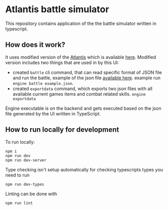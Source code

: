 # Atlantis battle simulator

This repository contains application of the the battle simulator written in typescript.

## How does it work?

It uses modified version of the [Atlantis](https://github.com/artyomtrityak/Atlantis) which is available 
[here](https://github.com/gelzis/Atlantis/tree/battle-simulator-json).
Modified version includes two things that are used in by this UI:
- created `battle` cli command, that can read specific format of JSON file and run the battle, example of the json file [available here](https://atlantis.pekle.lv/example.json). example run `engine battle example.json`.
- created `exportdata` command, which exports two json files with all available current games items and combat related skills. `engine exportdata`

Engine executable is on the backend and gets executed based on the json file generated by the UI written in TypeScript.

## How to run locally for development

To run locally:

```
npm i
npm run dev
npm run dev-server
``` 

Type checking isn't setup automatically for checking typescripts types you need to run

```
npm run dev-types
```

Linting can be done with

```
npm run lint
```
